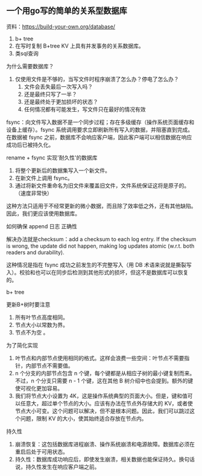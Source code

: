 ## 一个用go写的简单的关系型数据库

资料：https://build-your-own.org/database/

1. b+ tree
2. 在写时复制 B+tree KV 上具有并发事务的关系数据库。
3. 类sql查询

为什么需要数据库？
1. 仅使用文件是不够的，当写文件时程序崩溃了怎么办？停电了怎么办？
   1. 文件会丢失最后一次写入吗？
   2. 还是最终只写了一半？
   3. 还是最终处于更加损坏的状态？
   4. 任何情况都有可能发生，写文件只在最好的情况有效

   

fsync：向文件写入数据不是一个同步过程；存在多级缓存（操作系统页面缓存和设备上缓存）。fsync 系统调用要求立即刷新所有写入的数据，并阻塞直到完成。
在数据被 fsync 之前，数据库不会响应客户端，因此客户端可以相信数据在响应成功后已被持久化。

rename + fsync 实现'耐久性'的数据库
1. 将整个更新后的数据集写入一个新文件。
2. 在新文件上调用 fsync。
3. 通过将新文件重命名为旧文件来覆盖旧文件，文件系统保证这将是原子的。（速度非常快）

这种方法只适用于不经常更新的微小数据，而且除了效率低之外，还有其他缺陷。因此，我们更应该使用数据库。


如何确保 append 日志 正确性

解决办法就是checksum：add a checksum to each log entry. If the checksum is wrong, the update did not happen, making log updates atomic (w.r.t. both readers and durability).

这种情况是指在 fsync 成功之前发生的不完整写入（用 DB 术语来说就是撕裂写入）。校验和也可以在同步后检测到其他形式的损坏，但这不是数据库可以恢复的。

b+ tree

更新B+树时要注意
1. 所有叶节点高度相同。
2. 节点大小以常数为界。
3. 节点不为空 。

为了简化实现
1. 叶节点和内部节点使用相同的格式。这样会浪费一些空间：叶节点不需要指针，内部节点不需要值。
2. n 个分支的内部节点包含 n 个键，每个键都是从相应子树的最小键复制而来。不过，n 个分支只需要 n - 1 个键，这在其他 B 树介绍中也会提到。额外的键使可视化更加容易。
3. 我们将节点大小设置为 4K，这是操作系统典型的页面大小。但是，键和值可以任意大，超过单个节点的大小。应该有办法在节点外存储大的 KV，或者使节点大小可变。这个问题可以解决，但不是根本问题。因此，我们可以跳过这个问题，限制 KV 的大小，使其始终适合存放在节点内。

持久性
1. 崩溃恢复：这包括数据库进程崩溃、操作系统崩溃和电源故障。数据库必须在重启后处于可用状态。
2. 持久性：数据库成功响应后，即使发生崩溃，相关数据也能保证持久。换句话说，持久性发生在响应客户端之前。